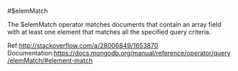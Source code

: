 #$elemMatch

The $elemMatch operator matches documents that contain an array field with at least one element that matches all the specified query criteria.


Ref:http://stackoverflow.com/a/28006849/1653870
Documentation:https://docs.mongodb.org/manual/reference/operator/query/elemMatch/#element-match
